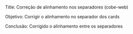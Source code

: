 Title: Correção de alinhamento nos separadores (cobe-web)

Objetivo: Corrigir o alinhamento no separador dos cards 

Conclusão: Corrigido o alinhamento entre os separadores

